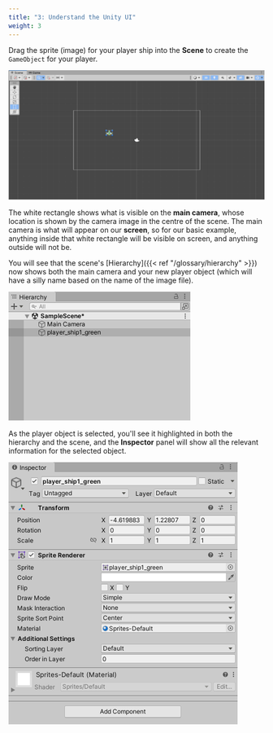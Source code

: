```yaml
---
title: "3: Understand the Unity UI"
weight: 3
---
```


Drag the sprite (image) for your player ship into the **Scene** to create the `GameObject` for your player.

![](scene.png)

The white rectangle shows what is visible on the **main camera**, whose location is shown by the camera image in the centre of the scene. The main camera is what will appear on our **screen**, so for our basic example, anything inside that white rectangle will be visible on screen, and anything outside will not be.

You will see that the scene's [Hierarchy]({{< ref "/glossary/hierarchy" >}}) now shows both the main camera and your new player object (which will have a silly name based on the name of the image file).

![](hierarchy.png)

As the player object is selected, you'll see it highlighted in both the hierarchy and the scene, and the **Inspector** panel will show all the relevant information for the selected object.

![](inspector.png)
